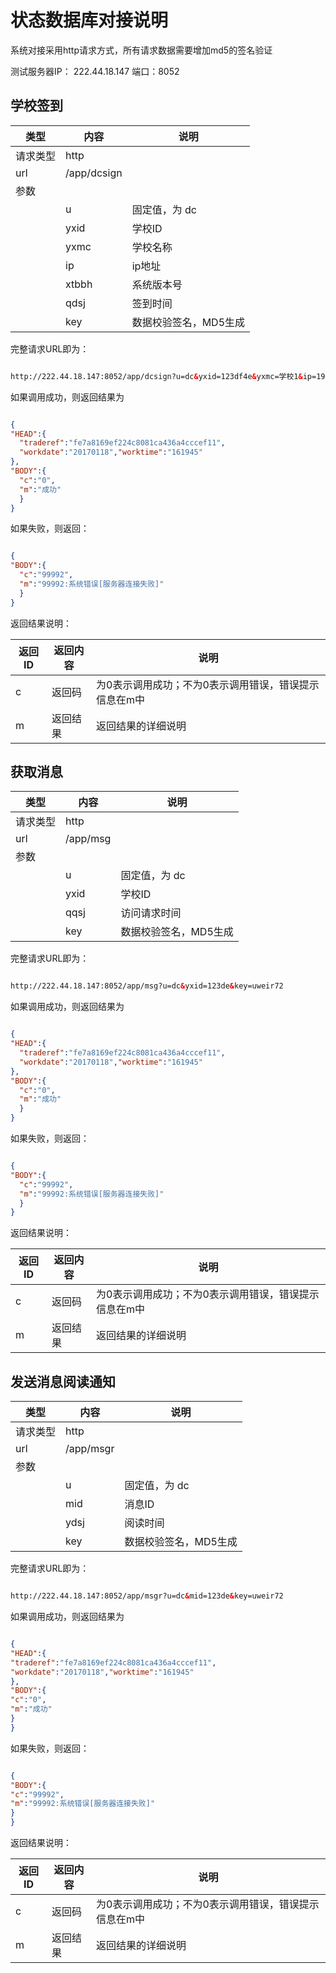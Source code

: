 # 状态数据库对接说明

系统对接采用http请求方式，所有请求数据需要增加md5的签名验证


测试服务器IP： 222.44.18.147 
端口：8052



## 学校签到

|类型 | 内容 | 说明|
|--|--|--|
|请求类型|http | |
|url | /app/dcsign | |
|参数 | |   |
| | u |固定值，为 dc |
| | yxid| 学校ID|
| | yxmc| 学校名称|
| | ip| ip地址|
| | xtbbh| 系统版本号|
| | qdsj| 签到时间|
| | key|数据校验签名，MD5生成|

完整请求URL即为：

``` html

http://222.44.18.147:8052/app/dcsign?u=dc&yxid=123df4e&yxmc=学校1&ip=192.168.0.1&xtbbh=1.05&qdsj=20170301120101&key=uweir7234hiuys

```


如果调用成功，则返回结果为

``` json

{
"HEAD":{
  "traderef":"fe7a8169ef224c8081ca436a4cccef11",
  "workdate":"20170118","worktime":"161945"
},
"BODY":{
  "c":"0",
  "m":"成功"
  }
}


```

如果失败，则返回：

``` json

{
"BODY":{
  "c":"99992", 
  "m":"99992:系统错误[服务器连接失败]"
  }
}

```

返回结果说明：

| 返回ID | 返回内容 | 说明 |
| -- | -- | -- |
| c | 返回码 | 为0表示调用成功；不为0表示调用错误，错误提示信息在m中 |
|m  | 返回结果 | 返回结果的详细说明|



## 获取消息

|类型 | 内容 | 说明|
|--|--|--|
|请求类型|http | |
|url | /app/msg | |
|参数 | |   |
| | u |固定值，为 dc |
| | yxid| 学校ID|
| | qqsj| 访问请求时间|
| | key|数据校验签名，MD5生成|

完整请求URL即为：

``` html

http://222.44.18.147:8052/app/msg?u=dc&yxid=123de&key=uweir72

```


如果调用成功，则返回结果为

``` json

{
"HEAD":{
  "traderef":"fe7a8169ef224c8081ca436a4cccef11",
  "workdate":"20170118","worktime":"161945"
},
"BODY":{
  "c":"0",
  "m":"成功"
  }
}


```

如果失败，则返回：

``` json

{
"BODY":{
  "c":"99992", 
  "m":"99992:系统错误[服务器连接失败]"
  }
}

```

返回结果说明：

| 返回ID | 返回内容 | 说明 |
| -- | -- | -- |
| c | 返回码 | 为0表示调用成功；不为0表示调用错误，错误提示信息在m中 |
|m  | 返回结果 | 返回结果的详细说明|






## 发送消息阅读通知

|类型 | 内容 | 说明|
|--|--|--|
|请求类型|http | |
|url | /app/msgr | |
|参数 | | |
| | u |固定值，为 dc |
| | mid| 消息ID|
| | ydsj| 阅读时间|
| | key|数据校验签名，MD5生成|

完整请求URL即为：

``` html

http://222.44.18.147:8052/app/msgr?u=dc&mid=123de&key=uweir72

```


如果调用成功，则返回结果为

``` json

{
"HEAD":{
"traderef":"fe7a8169ef224c8081ca436a4cccef11",
"workdate":"20170118","worktime":"161945"
},
"BODY":{
"c":"0",
"m":"成功"
}
}


```

如果失败，则返回：

``` json

{
"BODY":{
"c":"99992",
"m":"99992:系统错误[服务器连接失败]"
}
}

```

返回结果说明：

| 返回ID | 返回内容 | 说明 |
| -- | -- | -- |
| c | 返回码 | 为0表示调用成功；不为0表示调用错误，错误提示信息在m中 |
|m | 返回结果 | 返回结果的详细说明|
